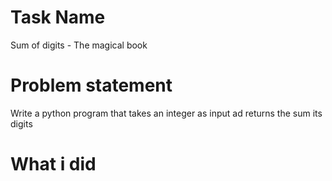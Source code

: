 # Task Name

Sum of digits - The magical book

# Problem statement
Write a python program that takes an integer as input ad returns the sum its digits

# What i did
